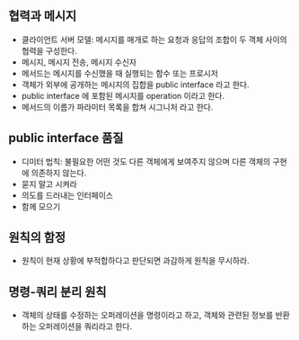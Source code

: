 ## 협력과 메시지
- 클라이언트 서버 모델: 메시지를 매개로 하는 요청과 응답의 조합이 두 객체 사이의 협력을 구성한다.
- 메시지, 메시지 전송, 메시지 수신자
- 메서드는 메시지를 수신했을 때 실행되는 함수 또는 프로시저
- 객체가 외부에 공개하는 메시지의 집합을 public interface 라고 한다.
- public interface 에 포함된 메시지를 operation 이라고 한다.
- 메서드의 이름가 파라미터 목록을 합쳐 시그니처 라고 한다.

## public interface 품질
- 디미터 법칙: 불필요한 어떤 것도 다른 객체에게 보여주지 않으며 다른 객체의 구현에 의존하지 않는다.
- 묻지 말고 시켜라
- 의도를 드러내는 인터페이스
- 함께 모으기

## 원칙의 함정
- 원칙이 현재 상황에 부적합하다고 판단되면 과감하게 원칙을 무시하라.

## 명령-쿼리 분리 원칙
- 객체의 상태를 수정하는 오퍼레이션을 명령이라고 하고, 객체와 관련된 정보를 반환하는 오퍼레이션을 쿼리라고 한다.
